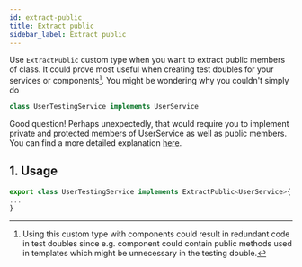 ```yaml
---
id: extract-public
title: Extract public
sidebar_label: Extract public
---
```


Use `ExtractPublic` custom type when you want to extract public members of class. It could prove most useful when creating test doubles for your services or components[^1].
You might be wondering why you couldn't simply do

```ts
class UserTestingService implements UserService
```

Good question! Perhaps unexpectedly, that would require you to implement private and protected members of UserService as well as public members. You can find a more detailed explanation [here](https://github.com/Microsoft/TypeScript/issues/18499).

## 1. Usage

```ts
export class UserTestingService implements ExtractPublic<UserService>{
...
}
```

[^1]: Using this custom type with components could result in redundant code in test doubles since e.g. component could contain public methods used in templates which might be unnecessary in the testing double.
